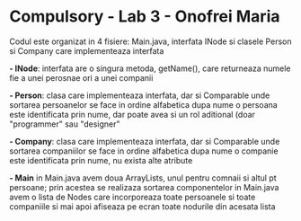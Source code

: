 # Compulsory - Lab 3 - Onofrei Maria

Codul este organizat in 4 fisiere: Main.java, interfata INode si clasele Person si Company care implementeaza interfata

**- INode**: 
  interfata are o singura metoda, getName(), care returneaza numele fie a unei perosnae ori a unei companii

**- Person**: 
  clasa care implementeaza interfata, dar si Comparable<Person> unde sortarea persoanelor se face in ordine alfabetica dupa nume
  o persoana este identificata prin nume, dar poate avea si un rol aditional (doar "programmer" sau "designer"
  
**- Company**: 
  clasa care implementeaza interfata, dar si Comparable<Company> unde sortarea companiilor se face in ordine alfabetica dupa nume
  o companie este identificata prin nume, nu exista alte atribute 
  
**- Main**
  in Main.java avem doua ArrayLists, unul pentru comnaii si altul pt persoane; prin acestea se realizaza sortarea componentelor
  in Main.java avem o lista de Nodes care incorporeaza toate persoanele si toate companiile si mai apoi afiseaza pe ecran toate nodurile din acesata lista
